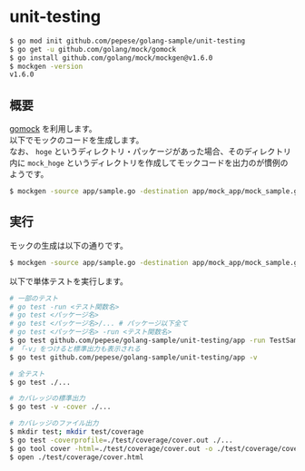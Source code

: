 # unit-testing

```bash
$ go mod init github.com/pepese/golang-sample/unit-testing
$ go get -u github.com/golang/mock/gomock
$ go install github.com/golang/mock/mockgen@v1.6.0
$ mockgen -version
v1.6.0
```

## 概要

[gomock](https://github.com/golang/mock) を利用します。  
以下でモックのコードを生成します。  
なお、 `hoge` というディレクトリ・パッケージがあった場合、そのディレクトリ内に `mock_hoge` というディレクトリを作成してモックコードを出力のが慣例のようです。

```bash
$ mockgen -source app/sample.go -destination app/mock_app/mock_sample.go
```

## 実行

モックの生成は以下の通りです。

```bash
$ mockgen -source app/sample.go -destination app/mock_app/mock_sample.go
```

以下で単体テストを実行します。

```bash
# 一部のテスト
# go test -run <テスト関数名>
# go test <パッケージ名>
# go test <パッケージ名>/... # パッケージ以下全て
# go test <パッケージ名> -run <テスト関数名>
$ go test github.com/pepese/golang-sample/unit-testing/app -run TestSample
# 「-v」をつけると標準出力も表示される
$ go test github.com/pepese/golang-sample/unit-testing/app -v

# 全テスト
$ go test ./...

# カバレッジの標準出力
$ go test -v -cover ./...

# カバレッジのファイル出力
$ mkdir test; mkdir test/coverage
$ go test -coverprofile=./test/coverage/cover.out ./...
$ go tool cover -html=./test/coverage/cover.out -o ./test/coverage/cover.html
$ open ./test/coverage/cover.html
```